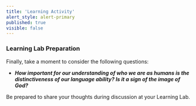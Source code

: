 ```yaml
---
title: 'Learning Activity'
alert_style: alert-primary
published: true
visible: false
---
```


### **Learning Lab Preparation**

Finally, take a moment to consider the following questions:

- ***How important for our understanding of who we are as humans is the distinctiveness of our language ability? Is it a sign of the image of God?***

Be prepared to share your thoughts during discussion at your Learning Lab.
